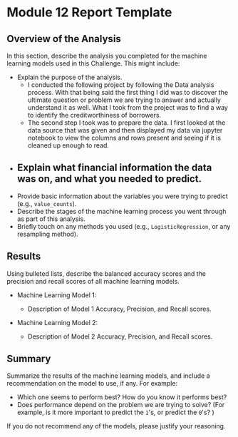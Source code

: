 # Module 12 Report Template

## Overview of the Analysis

In this section, describe the analysis you completed for the machine learning models used in this Challenge. This might include:

* Explain the purpose of the analysis.
  - I conducted the following project by following the Data analysis process. With that being said the first thing I did was to discover  the ultimate question or problem we are trying to answer and actually understand it as well. What I took from the project was to find a way to identify the creditworthiness of borrowers.
  - The second step I took was to prepare the data. I first looked at the data source that was given and then displayed my data via jupyter notebook to view the columns and rows present and seeing if it is cleaned up enough to read.  
* Explain what financial information the data was on, and what you needed to predict.
  - 
* Provide basic information about the variables you were trying to predict (e.g., `value_counts`).
* Describe the stages of the machine learning process you went through as part of this analysis.
* Briefly touch on any methods you used (e.g., `LogisticRegression`, or any resampling method).

## Results

Using bulleted lists, describe the balanced accuracy scores and the precision and recall scores of all machine learning models.

* Machine Learning Model 1:
  * Description of Model 1 Accuracy, Precision, and Recall scores.



* Machine Learning Model 2:
  * Description of Model 2 Accuracy, Precision, and Recall scores.

## Summary

Summarize the results of the machine learning models, and include a recommendation on the model to use, if any. For example:
* Which one seems to perform best? How do you know it performs best?
* Does performance depend on the problem we are trying to solve? (For example, is it more important to predict the `1`'s, or predict the `0`'s? )

If you do not recommend any of the models, please justify your reasoning.
